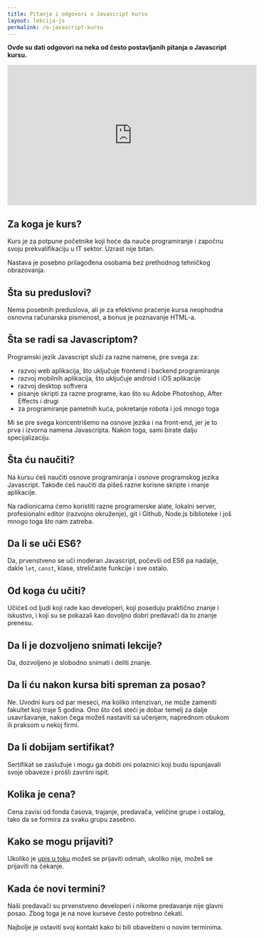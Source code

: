 ```yaml
---
title: Pitanja i odgovori o Javascript kursu
layout: lekcija-js
permalink: /o-javascript-kursu
---
```


**Ovde su dati odgovori na neka od često postavljanih pitanja o Javascript kursu.**

<iframe width="560" height="315" src="https://www.youtube.com/embed/pu-466V7H6A?rel=0&cc_load_policy=1" frameborder="0" allow="autoplay; encrypted-media" allowfullscreen></iframe>

## Za koga je kurs?

Kurs je za potpune početnike koji hoće da nauče programiranje i započnu svoju prekvalifikaciju u IT sektor. Uzrast nije bitan.

Nastava je posebno prilagođena osobama bez prethodnog tehničkog obrazovanja.

## Šta su preduslovi?

Nema posebnih preduslova, ali je za efektivno praćenje kursa neophodna osnovna računarska pismenost, a bonus je poznavanje HTML-a. 

## Šta se radi sa Javascriptom?

Programski jezik Javascript služi za razne namene, pre svega za:

- razvoj web aplikacija, što uključuje frontend i backend programiranje
- razvoj mobilnih aplikacija, što uključuje android i iOS aplikacije
- razvoj desktop softvera
- pisanje skripti za razne programe, kao što su Adobe Photoshop, After Effects i drugi
- za programiranje pametnih kuća, pokretanje robota i još mnogo toga

Mi se pre svega koncentrišemo na osnove jezika i na front-end, jer je to prva i izvorna namena Javascripta. Nakon toga, sami birate dalju specijalizaciju.

## Šta ću naučiti?

Na kursu ćeš naučiti osnove programiranja i osnove programskog jezika Javascript. Takođe ćeš naučiti da pišeš razne korisne skripte i manje aplikacije.

Na radionicama ćemo koristiti razne programerske alate, lokalni server, profesionalni editor (razvojno okruženje), git i Github, Node.js biblioteke i još mnogo toga što nam zatreba.

## Da li se uči ES6?

Da, prvenstveno se uči moderan Javascript, počevši od ES6 pa nadalje, dakle `let`, `const`, klase, streličaste funkcije i sve ostalo.

## Od koga ću učiti?

Učićeš od ljudi koji rade kao developeri, koji poseduju praktično znanje i iskustvo, i koji su se pokazali kao dovoljno dobri predavači da to znanje prenesu.

## Da li je dozvoljeno snimati lekcije?

Da, dozvoljeno je slobodno snimati i deliti znanje.

## Da li ću nakon kursa biti spreman za posao?

Ne. Uvodni kurs od par meseci, ma koliko intenzivan, ne može zameniti fakultet koji traje 5 godina. Ono što ćeš steći je dobar temelj za dalje usavršavanje, nakon čega možeš nastaviti sa učenjem, naprednom obukom ili praksom u nekoj firmi.

## Da li dobijam sertifikat?

Sertifikat se zaslužuje i mogu ga dobiti oni polaznici koji budu ispunjavali svoje obaveze i prošli završni ispit.

## Kolika je cena?

Cena zavisi od fonda časova, trajanje, predavača, veličine grupe i ostalog, tako da se formira za svaku grupu zasebno.

## Kako se mogu prijaviti?

Ukoliko je [upis u toku](/upis-u-toku) možeš se prijaviti odmah, ukoliko nije, možeš se prijaviti na čekanje.

## Kada će novi termini?

Naši predavači su prvenstveno developeri i nikome predavanje nije glavni posao. Zbog toga je na nove kurseve često potrebno čekati.

Najbolje je ostaviti svoj kontakt kako bi bili obavešteni o novim terminima.

